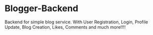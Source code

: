 # Blogger-Backend
Backend for simple blog service. With User Registration, Login, Profile Update, Blog Creation, Likes, Comments and much more!!!!
